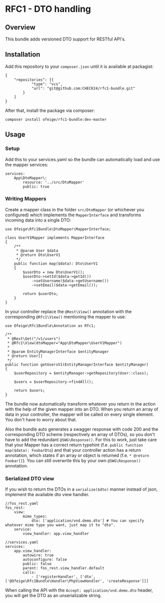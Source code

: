 # RFC1 - DTO handling

## Overview
This bundle adds versioned DTO support for RESTful API's.

## Installation
Add this repository to your `composer.json` until it is available at packagist:
```
{
    "repositories": [{
            "type": "vcs",
            "url": "git@github.com:CHECK24/rfc1-bundle.git"
        }
    ]
}
```

After that, install the package via composer:
```
composer install ofeige/rfc1-bundle:dev-master
```

## Usage

### Setup
Add this to your services.yaml so the bundle can automatically load and use the mapper services:
```
services:
    App\DtoMapper\:
        resource: '../src/DtoMapper'
        public: true
```

### Writing Mappers

Create a mapper class in the folder `src/DtoMapper` (or whichever you configured) which implements the `MapperInterface` and transforms incoming data into a single DTO:
```
use Ofeige\Rfc1Bundle\DtoMapper\MapperInterface;

class UserV1Mapper implements MapperInterface
{
    /**
     * @param User $data
     * @return Dto\UserV1
     */
    public function map($data): Dto\UserV1
    {
        $userDto = new Dto\UserV1();
        $userDto->setId($data->getId())
            ->setUsername($data->getUsername())
            ->setEmail($data->getEmail());

        return $userDto;
    }
}
```

In your controller replace the `@Rest\View()` annotation with the corresponding `@Rfc1\View()` mentioning the mapper to use:
```
use Ofeige\Rfc1Bundle\Annotation as Rfc1;

/**
 * @Rest\Get("/v1/users")
 * @Rfc1\View(dtoMapper="App\DtoMapper\UserV1Mapper")
 *
 * @param EntityManagerInterface $entityManager
 * @return User[]
 */
public function getUsersV1(EntityManagerInterface $entityManager)
{
    $userRepository = $entityManager->getRepository(User::class);

    $users = $userRepository->findAll();

    return $users;
}
```

The bundle now automatically transform whatever you return in the action with the help of the given mapper into an DTO. When you return an array of data in your controller, the mapper will be called on every single element. You don't have to worry about that.

Also the bundle auto generates a swagger response with code 200 and the corresponding DTO scheme (respectively an array of DTOs), so you don't have to add the redundant `@SWG\Response()`. For this to work, just take care that your Mapper has a correct return typehint (f.e. `public function map($data): FoobarDto`) and that your controller action has a return annotation, which states if an array or object is returned (f.e. `* @return Foobar[]`). You can still overwrite this by your own `@SWG\Response()` annotation.

### Serialized DTO view
If you wish to return the DTOs in a `serialize($dto)` manner instead of json, implement the available dto view handler.

```
//fos_rest.yaml
fos_rest:
    view:
        mime_types:
            dto: ['application/vnd.demo.dto'] # You can specify whatever mime type you want, just map it to "dto".
    service:
        view_handler: app.view_handler
```
```
//services.yaml
services:
    app.view_handler:
        autowire: true
        autoconfigure: false
        public: false
        parent: fos_rest.view_handler.default
        calls:
            - ['registerHandler', ['dto', ['@Ofeige\Rfc1Bundle\Handler\PhpViewHandler', 'createResponse']]]
```

When calling the API with the `Accept: application/vnd.demo.dto` header, you will get the DTO as an unserializable string.
